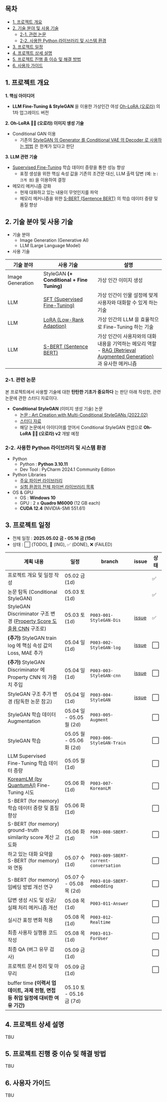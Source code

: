 
## 목차

* [1. 프로젝트 개요](#1-프로젝트-개요)
* [2. 기술 분야 및 사용 기술](#2-기술-분야-및-사용-기술)
  * [2-1. 관련 논문](#2-1-관련-논문)
  * [2-2. 사용한 Python 라이브러리 및 시스템 환경](#2-2-사용한-python-라이브러리-및-시스템-환경)
* [3. 프로젝트 일정](#3-프로젝트-일정)
* [4. 프로젝트 상세 설명](#4-프로젝트-상세-설명)
* [5. 프로젝트 진행 중 이슈 및 해결 방법](#5-프로젝트-진행-중-이슈-및-해결-방법)
* [6. 사용자 가이드](#6-사용자-가이드)

## 1. 프로젝트 개요

**1. 핵심 아이디어**

* **LLM Fine-Tuning & StyleGAN** 을 이용한 가상인간 여성 [Oh-LoRA (오로라)](../2025_04_08_OhLoRA) 의 1차 업그레이드 버전

**2. Oh-LoRA 👱‍♀️ (오로라) 이미지 생성 기술**

* Conditional GAN 이용
  * 기존의 [StyleGAN 의 Generator 를 Conditional VAE 의 Decoder 로 사용하는 방법](../2025_04_08_OhLoRA/stylegan_and_segmentation/README.md#3-1-image-generation-model-stylegan) 은 한계가 있다고 판단

**3. LLM 관련 기술**

* [Supervised Fine-Tuning](https://github.com/WannaBeSuperteur/AI-study/blob/main/AI%20Basics/LLM%20Basics/LLM_%EA%B8%B0%EC%B4%88_Fine_Tuning_SFT.md) 학습 데이터 증량을 통한 성능 향상
  * 표정 생성을 위한 핵심 속성 값을 기존의 조건문 대신, LLM 출력 답변 (예: ```눈: 크게 뜸```) 을 이용하여 결정
* 메모리 메커니즘 강화
  * 현재 대화하고 있는 내용이 무엇인지를 파악
  * 메모리 메커니즘을 위한 [S-BERT (Sentence BERT)](https://github.com/WannaBeSuperteur/AI-study/blob/main/Natural%20Language%20Processing/Basics_BERT%2C%20SBERT%20%EB%AA%A8%EB%8D%B8.md#sbert-%EB%AA%A8%EB%8D%B8) 의 학습 데이터 증량 및 품질 향상

## 2. 기술 분야 및 사용 기술

* 기술 분야
  * Image Generation (Generative AI)
  * LLM (Large Language Model)
* 사용 기술

| 기술 분야            | 사용 기술                                                                                                                                                                                    | 설명                                                                                                                                                                                                    |
|------------------|------------------------------------------------------------------------------------------------------------------------------------------------------------------------------------------|-------------------------------------------------------------------------------------------------------------------------------------------------------------------------------------------------------|
| Image Generation | StyleGAN **(+ Conditional + Fine Tuning)**                                                                                                                                               | 가상 인간 이미지 생성                                                                                                                                                                                          |
| LLM              | [SFT (Supervised Fine-Tuning)](https://github.com/WannaBeSuperteur/AI-study/blob/main/AI%20Basics/LLM%20Basics/LLM_%EA%B8%B0%EC%B4%88_Fine_Tuning_SFT.md)                                | 가상 인간이 인물 설정에 맞게 사용자와 대화할 수 있게 하는 기술                                                                                                                                                                  |
| LLM              | [LoRA (Low-Rank Adaption)](https://github.com/WannaBeSuperteur/AI-study/blob/main/AI%20Basics/LLM%20Basics/LLM_%EA%B8%B0%EC%B4%88_Fine_Tuning_LoRA_QLoRA.md)                             | 가상 인간의 LLM 을 효율적으로 Fine-Tuning 하는 기술                                                                                                                                                                  |
| LLM              | [S-BERT (Sentence BERT)](https://github.com/WannaBeSuperteur/AI-study/blob/main/Natural%20Language%20Processing/Basics_BERT%2C%20SBERT%20%EB%AA%A8%EB%8D%B8.md#sbert-%EB%AA%A8%EB%8D%B8) | 가상 인간이 사용자와의 대화 내용을 기억하는 메모리 역할<br>- [RAG (Retrieval Augmented Generation)](https://github.com/WannaBeSuperteur/AI-study/blob/main/AI%20Basics/LLM%20Basics/LLM_%EA%B8%B0%EC%B4%88_RAG.md) 과 유사한 메커니즘 |

### 2-1. 관련 논문

본 프로젝트에서 사용할 기술에 대한 **탄탄한 기초가 중요하다** 는 판단 아래 작성한, 관련 논문에 관한 스터디 자료이다.

* **Conditional StyleGAN** (이미지 생성 기술) 논문
  * [논문 : Art Creation with Multi-Conditional StyleGANs (2022.02)](https://arxiv.org/pdf/2202.11777)
  * [스터디 자료](https://github.com/WannaBeSuperteur/AI-study/blob/main/Paper%20Study/Vision%20Model/%5B2025.05.03%5D%20Art%20Creation%20with%20Multi-Conditional%20StyleGANs.md) 
  * 해당 논문에서 아이디어를 얻어서 Conditional StyleGAN 컨셉으로 **Oh-LoRA 👱‍♀️ (오로라) v2** 개발 예정

### 2-2. 사용한 Python 라이브러리 및 시스템 환경

* Python
  * Python : **Python 3.10.11**
  * Dev Tool : PyCharm 2024.1 Community Edition
* Python Libraries
  * [주요 파이썬 라이브러리](system_info_and_user_guide.md#1-1-주요-python-라이브러리)
  * [실험 환경의 전체 파이썬 라이브러리 목록](system_info_and_user_guide.md#1-2-시스템에-설치된-전체-python-라이브러리)
* OS & GPU
  * OS : **Windows 10**
  * GPU : 2 x **Quadro M6000** (12 GB each)
  * **CUDA 12.4** (NVIDIA-SMI 551.61)

## 3. 프로젝트 일정

* 전체 일정 : **2025.05.02 금 - 05.16 금 (15d)**
* 상태 : ⬜ (TODO), 💨 (ING), ✅ (DONE), ❌ (FAILED)

| 계획 내용                                                                                                                                              | 일정                     | branch                                    | issue                                                             | 상태 |
|----------------------------------------------------------------------------------------------------------------------------------------------------|------------------------|-------------------------------------------|-------------------------------------------------------------------|----|
| 프로젝트 개요 및 일정 작성                                                                                                                                    | 05.02 금 (1d)           |                                           |                                                                   | ✅  |
| 논문 탐독 (Conditional StyleGAN)                                                                                                                       | 05.03 토 (1d)           |                                           |                                                                   | ✅  |
| StyleGAN Discriminator 구조 변경 ([Property Score 도출용 CNN](../2025_04_08_OhLoRA/stylegan_and_segmentation/README.md#3-3-cnn-model-나머지-핵심-속성-값-7개) 구조로) | 05.03 토 (1d)           | ```P003-001-StyleGAN-Dis```               | [issue](https://github.com/WannaBeSuperteur/AI_Projects/issues/1) | ✅  |
| **(추가)** StyleGAN train log 에 핵심 속성 값의 Loss, MAE 추가                                                                                                | 05.04 일 (1d)           | ```P003-002-StyleGAN-log```               | [issue](https://github.com/WannaBeSuperteur/AI_Projects/issues/1) | ⬜  |
| **(추가)** StyleGAN Discriminator 에 Property CNN 의 가중치 주입                                                                                            | 05.04 일 (1d)           | ```P003-003-StyleGAN-cnn```               | [issue](https://github.com/WannaBeSuperteur/AI_Projects/issues/1) | ⬜  |
| StyleGAN 구조 추가 변경 (탐독한 논문 참고)                                                                                                                      | 05.04 일 (1d)           | ```P003-004-StyleGAN```                   | [issue](https://github.com/WannaBeSuperteur/AI_Projects/issues/1) | ⬜  |
| StyleGAN 학습 데이터 Augmentation                                                                                                                       | 05.04 일 - 05.05 월 (2d) | ```P003-005-Augment```                    |                                                                   | ⬜  |
| StyleGAN 학습                                                                                                                                        | 05.05 월 - 05.06 화 (2d) | ```P003-006-StyleGAN-Train```             |                                                                   | ⬜  |
| LLM Supervised Fine-Tuning 학습 데이터 증량                                                                                                               | 05.05 월 (1d)           |                                           |                                                                   | ⬜  |
| [KoreamLM (by QuantumAI)](https://huggingface.co/quantumaikr/KoreanLM) Fine-Tuning 시도                                                              | 05.06 화 (1d)           | ```P003-007-KoreanLM```                   |                                                                   | ⬜  |
| S-BERT (for memory) 학습 데이터 증량 및 품질 향상                                                                                                              | 05.06 화 (1d)           |                                           |                                                                   | ⬜  |
| S-BERT (for memory) ground-truth similarity score 계산 고도화                                                                                           | 05.06 화 (1d)           | ```P003-008-SBERT-sim```                  |                                                                   | ⬜  |
| 하고 있는 대화 요약을 S-BERT (for memory) 와 연동                                                                                                              | 05.07 수 (1d)           | ```P003-009-SBERT-current-conversation``` |                                                                   | ⬜  |              
| S-BERT (for memory) 임베딩 방법 개선 연구                                                                                                                   | 05.07 수 - 05.08 목 (2d) | ```P003-010-SBERT-embedding```            |                                                                   | ⬜  |
| 답변 생성 시도 및 성공/실패 처리 메커니즘 개선                                                                                                                        | 05.08 목 (1d)           | ```P003-011-Answer```                     |                                                                   | ⬜  |
| 실시간 표정 변화 적용                                                                                                                                       | 05.08 목 (1d)           | ```P003-012-Realtime```                   |                                                                   | ⬜  |
| 최종 사용자 실행용 코드 작성                                                                                                                                   | 05.08 목 (1d)           | ```P003-013-ForUser```                    |                                                                   | ⬜  |
| 최종 QA (버그 유무 검사)                                                                                                                                   | 05.09 금 (1d)           |                                           |                                                                   | ⬜  |
| 프로젝트 문서 정리 및 마무리                                                                                                                                   | 05.09 금 (1d)           |                                           |                                                                   | ⬜  |
| buffer time **(이력서 업데이트, 과제 전형, 면접 등 취업 일정에 대비한 여유 기간)**                                                                                           | 05.10 토 - 05.16 금 (7d) |                                           |                                                                   |    |

## 4. 프로젝트 상세 설명

TBU

## 5. 프로젝트 진행 중 이슈 및 해결 방법

TBU

## 6. 사용자 가이드

TBU